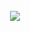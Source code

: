 <br clear="both">

<div align="center">
  <img  src="https://i.giphy.com/5ZYA31R5OP6JdmVP3f.webp"  />
</div>


